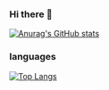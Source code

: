 ### Hi there 👋

<!--
**Colin-coder/Colin-coder** is a ✨ _special_ ✨ repository because its `README.md` (this file) appears on your GitHub profile.

Here are some ideas to get you started:

- 🔭 I’m currently working on ...
- 🌱 I’m currently learning ...
- 👯 I’m looking to collaborate on ...
- 🤔 I’m looking for help with ...
- 💬 Ask me about ...
- 📫 How to reach me: ...
- 😄 Pronouns: ...
- ⚡ Fun fact: ...
-->

[![Anurag's GitHub stats](https://github-readme-stats.vercel.app/api?username=Colin-coder)](https://github.com/anuraghazra/github-readme-stats)

### languages
[![Top Langs](https://github-readme-stats.vercel.app/api/top-langs/?username=Colin-coder&layout=compact)](https://github.com/anuraghazra/github-readme-stats)
